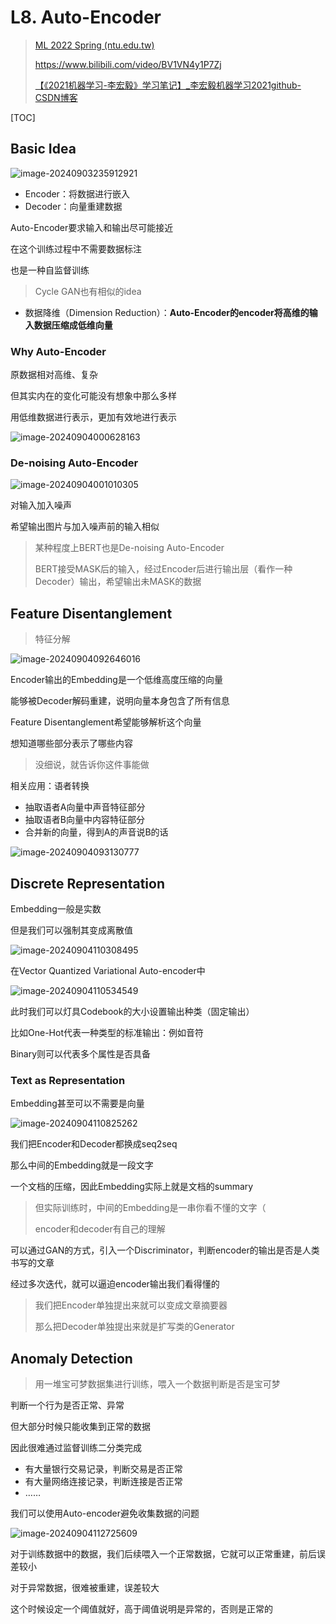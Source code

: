 # L8. Auto-Encoder

>   [ML 2022 Spring (ntu.edu.tw)](https://speech.ee.ntu.edu.tw/~hylee/ml/2022-spring.php)
>
>   https://www.bilibili.com/video/BV1VN4y1P7Zj
>
>   [【《2021机器学习-李宏毅》学习笔记】_李宏毅机器学习2021github-CSDN博客](https://blog.csdn.net/chh13502/article/details/121210730)

[TOC]

## Basic Idea

![image-20240903235912921](./L8.assets/image-20240903235912921.png)

- Encoder：将数据进行嵌入
- Decoder：向量重建数据

Auto-Encoder要求输入和输出尽可能接近

在这个训练过程中不需要数据标注

也是一种自监督训练

> Cycle GAN也有相似的idea

- 数据降维（Dimension Reduction）：**Auto-Encoder的encoder将高维的输入数据压缩成低维向量**

### Why Auto-Encoder

原数据相对高维、复杂

但其实内在的变化可能没有想象中那么多样

用低维数据进行表示，更加有效地进行表示

![image-20240904000628163](./L8.assets/image-20240904000628163.png)

### De-noising Auto-Encoder

![image-20240904001010305](./L8.assets/image-20240904001010305.png)

对输入加入噪声

希望输出图片与加入噪声前的输入相似

> 某种程度上BERT也是De-noising Auto-Encoder
>
> BERT接受MASK后的输入，经过Encoder后进行输出层（看作一种Decoder）输出，希望输出未MASK的数据



## Feature Disentanglement

> 特征分解

![image-20240904092646016](./L8.assets/image-20240904092646016.png)

Encoder输出的Embedding是一个低维高度压缩的向量

能够被Decoder解码重建，说明向量本身包含了所有信息

Feature Disentanglement希望能够解析这个向量

想知道哪些部分表示了哪些内容

>   没细说，就告诉你这件事能做

相关应用：语者转换

-   抽取语者A向量中声音特征部分
-   抽取语者B向量中内容特征部分
-   合并新的向量，得到A的声音说B的话

![image-20240904093130777](./L8.assets/image-20240904093130777.png)



## Discrete Representation

Embedding一般是实数

但是我们可以强制其变成离散值

![image-20240904110308495](./L8.assets/image-20240904110308495.png)

在Vector Quantized Variational Auto-encoder中

![image-20240904110534549](./L8.assets/image-20240904110534549.png)

此时我们可以灯具Codebook的大小设置输出种类（固定输出）

比如One-Hot代表一种类型的标准输出：例如音符

Binary则可以代表多个属性是否具备



### Text as Representation

Embedding甚至可以不需要是向量

![image-20240904110825262](./L8.assets/image-20240904110825262-1725419305844-1.png)

我们把Encoder和Decoder都换成seq2seq

那么中间的Embedding就是一段文字

一个文档的压缩，因此Embedding实际上就是文档的summary

>   但实际训练时，中间的Embedding是一串你看不懂的文字（
>
>   encoder和decoder有自己的理解

可以通过GAN的方式，引入一个Discriminator，判断encoder的输出是否是人类书写的文章

经过多次迭代，就可以逼迫encoder输出我们看得懂的



>   我们把Encoder单独提出来就可以变成文章摘要器
>
>   那么把Decoder单独提出来就是扩写类的Generator



## Anomaly Detection

>   用一堆宝可梦数据集进行训练，喂入一个数据判断是否是宝可梦

判断一个行为是否正常、异常

但大部分时候只能收集到正常的数据

因此很难通过监督训练二分类完成

-   有大量银行交易记录，判断交易是否正常
-   有大量网络连接记录，判断连接是否正常
-   ……

我们可以使用Auto-encoder避免收集数据的问题

![image-20240904112725609](./L8.assets/image-20240904112725609.png)

对于训练数据中的数据，我们后续喂入一个正常数据，它就可以正常重建，前后误差较小

对于异常数据，很难被重建，误差较大

这个时候设定一个阈值就好，高于阈值说明是异常的，否则是正常的

